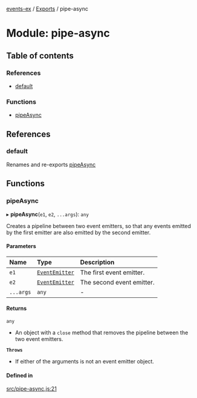 [events-ex](../README.md) / [Exports](../modules.md) / pipe-async

# Module: pipe-async

## Table of contents

### References

- [default](pipe_async.md#default)

### Functions

- [pipeAsync](pipe_async.md#pipeasync)

## References

### default

Renames and re-exports [pipeAsync](pipe_async.md#pipeasync)

## Functions

### pipeAsync

▸ **pipeAsync**(`e1`, `e2`, `...args`): `any`

Creates a pipeline between two event emitters, so that any events emitted by the first emitter are also emitted by the second emitter.

#### Parameters

| Name | Type | Description |
| :------ | :------ | :------ |
| `e1` | [`EventEmitter`](../classes/event_emitter.EventEmitter.md) | The first event emitter. |
| `e2` | [`EventEmitter`](../classes/event_emitter.EventEmitter.md) | The second event emitter. |
| `...args` | `any` | - |

#### Returns

`any`

- An object with a `close` method that removes the pipeline between the two event emitters.

**`Throws`**

- If either of the arguments is not an event emitter object.

#### Defined in

[src/pipe-async.js:21](https://github.com/snowyu/events-ex.js/blob/da3be72/src/pipe-async.js#L21)
